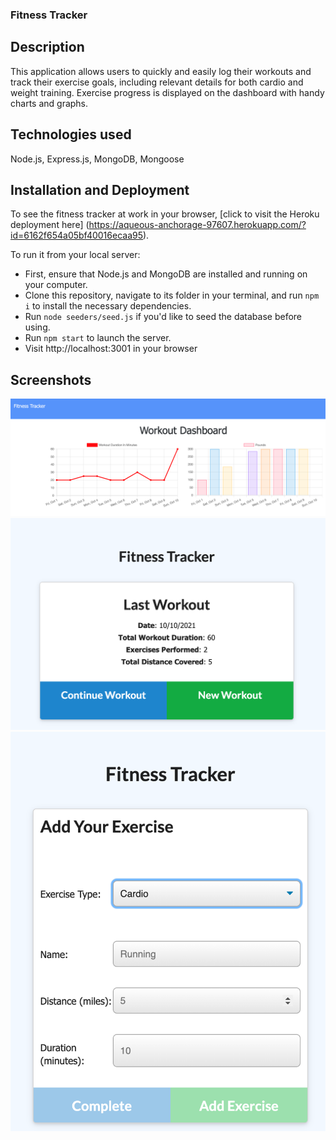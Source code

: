 ### Fitness Tracker

## Description
This application allows users to quickly and easily log their workouts and track their exercise goals, including relevant details for both cardio and weight training. Exercise progress is displayed on the dashboard with handy charts and graphs. 

## Technologies used
Node.js, Express.js, MongoDB, Mongoose

## Installation and Deployment
To see the fitness tracker at work in your browser, [click to visit the Heroku deployment here] (https://aqueous-anchorage-97607.herokuapp.com/?id=6162f654a05bf40016ecaa95).

To run it from your local server: 
* First, ensure that Node.js and MongoDB are installed and running on your computer.
* Clone this repository, navigate to its folder in your terminal, and run ```npm i``` to install the necessary dependencies. 
* Run ```node seeders/seed.js``` if you'd like to seed the database before using.
* Run ```npm start``` to launch the server.
* Visit http://localhost:3001 in your browser

## Screenshots
![progresscharts](https://github.com/endlessashley/fitness-tracker-2/blob/902932da1773639629b9390174ade87afa3c21d0/images/Screen%20Shot%202021-10-10%20at%202.47.36%20AM.png)
![workoutlog](https://github.com/endlessashley/fitness-tracker-2/blob/902932da1773639629b9390174ade87afa3c21d0/images/Screen%20Shot%202021-10-10%20at%202.48.43%20AM.png)
![prompts](https://github.com/endlessashley/fitness-tracker-2/blob/902932da1773639629b9390174ade87afa3c21d0/images/Screen%20Shot%202021-10-10%20at%202.49.20%20AM.png)


